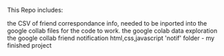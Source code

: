 This Repo includes:

the CSV of friend correspondance info, needed to be inported into the google collab files for the code to work.
the google colab data exploration
the google collab friend notification
html,css,javascript 'notif' folder - my finished project
